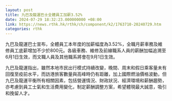 ```yaml
---
layout: post
title: 九巴及龍運巴士全體員工加薪3.52%
date: 2024-07-29 18:32:23.000000000 +08:00
link: https://news.rthk.hk/rthk/ch/component/k2/1763710-20240729.htm
categories: rthk
---
```


九巴及龍運巴士宣布，全體員工本年度的加薪幅度為3.52%，全職月薪車務及維修員工底薪增加不少於800元。各級車務、維修及前線職系人員的薪酬加幅追溯至6月1日生效，而文職人員及其他職系將會在9月1日生效。

九巴及龍運指出，雖然本地市民出行模式持續改變，晚間、周末和假日乘客量未有回復至疫前水平，而訪港旅客數量與高峰時仍有距離，加上國際燃油價格波動，但九巴及龍運平衡所有相關因素，包括營運情況、財政狀況、經濟環境和薪酬趨勢，亦考慮到員工士氣和生活費用變化，制定薪酬調整方案，希望體現最大誠意，吸引和挽留人才。
